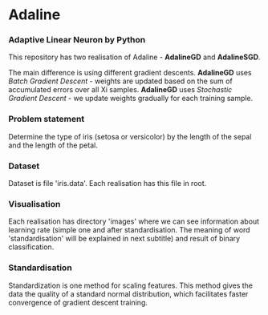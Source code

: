 # Adaline
### Adaptive Linear Neuron by Python

This repository has two realisation of Adaline - **AdalineGD** and **AdalineSGD**.

The main difference is using different gradient descents. 
**AdalineGD** uses *Batch Gradient Descent* - weights are updated based on the sum of accumulated 
errors over all Xi samples.
**AdalineGD** uses *Stochastic Gradient Descent* - we update weights gradually for each training sample.

### Problem statement 
Determine the type of iris (setosa or versicolor) by the length of the sepal and the length of the petal.

### Dataset
Dataset is file 'iris.data'. Each realisation has this file in root.

### Visualisation

Each realisation has directory 'images' where we can see information about learning rate (simple one and after
standardisation. The meaning of word 'standardisation' will be explained in next subtitle) and result of binary 
classification.

### Standardisation

Standardization is one method for scaling features. This method gives the data the quality of a standard normal 
distribution, which facilitates faster convergence of gradient descent training.


